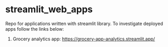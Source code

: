 # streamlit_web_apps
Repo for applications written with streamlit library. To investigate deployed apps follow the links below:
1. Grocery analytics app: https://grocery-app-analytics.streamlit.app/
